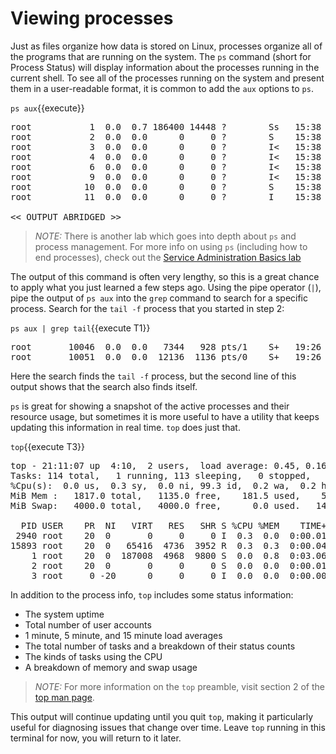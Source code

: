 # Viewing processes

Just as files organize how data is stored on Linux, processes organize all of the
programs that are running on the system. The `ps` command (short for Process
Status) will display information about the processes running in the current shell.
To see all of the processes running on the system and present them in a
user-readable format, it is common to add the `aux` options to `ps`.

`ps aux`{{execute}}

<pre class=file>
root           1  0.0  0.7 186400 14448 ?        Ss   15:38   0:11 /usr/lib/systemd/systemd --switched-root --system --deserialize 17
root           2  0.0  0.0      0     0 ?        S    15:38   0:00 [kthreadd]
root           3  0.0  0.0      0     0 ?        I<   15:38   0:00 [rcu_gp]
root           4  0.0  0.0      0     0 ?        I<   15:38   0:00 [rcu_par_gp]
root           6  0.0  0.0      0     0 ?        I<   15:38   0:00 [kworker/0:0H-events_highpri]
root           9  0.0  0.0      0     0 ?        I<   15:38   0:00 [mm_percpu_wq]
root          10  0.0  0.0      0     0 ?        S    15:38   0:00 [ksoftirqd/0]
root          11  0.0  0.0      0     0 ?        I    15:38   0:00 [rcu_sched]

<< OUTPUT ABRIDGED >>
</pre>

>_NOTE:_ There is another lab which goes into depth about `ps` and process
management. For more info on using `ps` (including how to end processes), check
out the [Service Administration Basics lab](https://lab.redhat.com/service-admin)

The output of this command is often very lengthy, so this is a great chance
to apply what you just learned a few steps ago. Using the pipe operator (`|`),
pipe the output of `ps aux` into the `grep` command to search for a specific
process. Search for the `tail -f` process that you started in step 2:

`ps aux | grep tail`{{execute T1}}

<pre class=file>
root       10046  0.0  0.0   7344   928 pts/1    S+   19:26   0:00 tail -f /var/log/messages
root       10051  0.0  0.0  12136  1136 pts/0    S+   19:26   0:00 grep --color=auto tail
</pre>

Here the search finds the `tail -f` process, but the second line of this output
shows that the search also finds itself.

`ps` is great for showing a snapshot of the active processes and their
resource usage, but sometimes it is more useful to have a utility that keeps
updating this information in real time. `top` does just that.

`top`{{execute T3}}

<pre class=file>
top - 21:11:07 up  4:10,  2 users,  load average: 0.45, 0.16, 0.06
Tasks: 114 total,   1 running, 113 sleeping,   0 stopped,   0 zombie
%Cpu(s):  0.0 us,  0.3 sy,  0.0 ni, 99.3 id,  0.2 wa,  0.2 hi,  0.0 si,  0.0 st
MiB Mem :   1817.0 total,   1135.0 free,    181.5 used,    500.5 buff/cache
MiB Swap:   4000.0 total,   4000.0 free,      0.0 used.   1482.2 avail Mem

  PID USER    PR  NI   VIRT   RES   SHR S %CPU %MEM    TIME+ COMMAND
 2940 root    20  0       0     0     0 I  0.3  0.0  0:00.01 kworker/u4:2-flush-253:0
15893 root    20  0   65416  4736  3952 R  0.3  0.3  0:00.04 top
    1 root    20  0  187008  4968  9800 S  0.0  0.8  0:03.06 systemd
    2 root    20  0       0     0     0 S  0.0  0.0  0:00.01 kthreadd
    3 root     0 -20      0     0     0 I  0.0  0.0  0:00.00 rcu_gp
</pre>

In addition to the process info, `top` includes some status information:
* The system uptime
* Total number of user accounts
* 1 minute, 5 minute, and 15 minute load averages
* The total number of tasks and a breakdown of their status counts
* The kinds of tasks using the CPU
* A breakdown of memory and swap usage

>_NOTE:_ For more information on the `top` preamble, visit section 2 of the [top man page](https://man7.org/linux/man-pages/man1/top.1.html).

This output will continue updating until you quit `top`, making it particularly
useful for diagnosing issues that change over time. Leave `top` running in this
terminal for now, you will return to it later.
